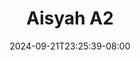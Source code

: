 --- 
title: "Aisyah A2"
description: "video  video bokep Aisyah A2 terbaru full vidio baru"
date: 2024-09-21T23:25:39-08:00
file_code: "j3y80pcplxwx"
draft: false
cover: "936k6dwxxqv9cmnz.jpg"
tags: ["Aisyah", "bokep-indo", "bokep-viral", "bokep-ig"]
length: 189
fld_id: "1483112"
foldername: "Aisyah"
categories: ["Aisyah"]
views: 0
---